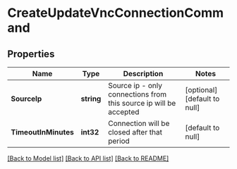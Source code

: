 # CreateUpdateVncConnectionCommand

## Properties
Name | Type | Description | Notes
------------ | ------------- | ------------- | -------------
**SourceIp** | **string** | Source ip - only connections from this source ip will be accepted | [optional] [default to null]
**TimeoutInMinutes** | **int32** | Connection will be closed after that period | [default to null]

[[Back to Model list]](../README.md#documentation-for-models) [[Back to API list]](../README.md#documentation-for-api-endpoints) [[Back to README]](../README.md)


